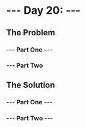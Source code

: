 # --- Day 20: ---

## The Problem

### --- Part One ---

### --- Part Two

## The Solution

### --- Part One ---

### --- Part Two ---

